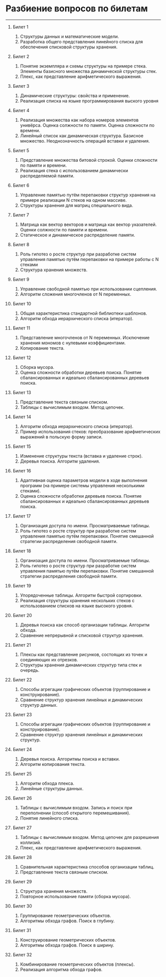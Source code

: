 # Разбиение вопросов по билетам

---

1.  Билет 1

    1.  Структуры данных и математические модели.
    2.  Разработка общего представления линейного списка для обеспечения списковой структуры хранения.

2.  Билет 2

    1.  Понятие экземпляра и схемы структуры на примере стека. Элементы базисного множества динамической структуры стек.
    2.  Плекс, как представление арифметического выражения.

3.  Билет 3

    1.  Динамические структуры: свойства и применение.
    2.  Реализация списка на языке программирования выского
        уровня

4.  Билет 4

    1.  Реализация множества как набора номеров элементов унивёрса. Оценка солжности по памяти. Оценка сложности по времени.
    2.  Линейный список как динамическая структура. Базисное множество. Неоднозначность операций вставки и удаления.

5.  Билет 5

    1.  Представление множества битовой строкой. Оценки сложности по памяти и времени.
    2.  Реализация стека с использованием динамически распределяемой памяти.

6.  Билет 6

    1.  Управление памятью путём перепаковки структур хранения на примере реализации N стеков на одном массиве.
    2.  Структуры хранения для матриц специального вида.

7.  Билет 7

    1.  Матрица как вектор векторов и матрица как вектор указателей. Оценки солжности по памяти и времени.
    2.  Статическое и динамическое распределение памяти.

8.  Билет 8

    1.  Роль гипотез о росте структур при разработке систем управления памятью путём перепаковки на примере работы с N стеками
    2.  Структура хранения множеств.

9.  Билет 9

    1.  Управление свободной памятью при использовании сцепления.
    2.  Алгоритм сложения многочленов от N переменных.

10. Билет 10

    1.  Общая характеристика стандартной библиотеки шаблонов.
    2.  Алгоритм обхода иерархического списка (итератор).

11. Билет 11

    1.  Представление многочленов от N переменных. Исключение хранения мономов с нулевыми коэффициентами.
    2.  Копирование текста.

12. Билет 12

    1.  Сборка мусора.
    2.  Оценка сложности обработки деревьев поиска. Понятие сбалансированных и идеально сбалансированных деревьев поиска.

13. Билет 13

    1.  Представление текста связным списком.
    2.  Таблицы с вычислимым входом. Метод цепочек.

14. Билет 14

    1.  Алгоритм обхода иерархического списка (итератор).
    2.  Пример использования стеков: преобразование арифметических выражений в польскую форму записи.

15. Билет 15

    1.  Изменение структуры текста (вставка и удаление строк).
    2.  Деревья поиска. Алгоритм удаления.

16. Билет 16

    1.  Адаптивная оценка параметров модели в ходе выполнения программ (на примере системы управления несколькими стеками).
    2.  Оценка сложности обработки деревьев поиска. Понятие сбалансированных и идеально сбалансированных деревьев поиска.

17. Билет 17

    1.  Организация доступа по имени. Просматриваемые таблицы.
    2.  Роль гипотез о росте структур при разработке систем управления памятью путём перепаковки. Понятие смешанной стратегии распределения свободной памяти.

18. Билет 18

    1.  Организация доступа по имени. Просматриваемые таблицы.
    2.  Роль гипотез о росте структур при разработке систем управления памятью путём перепаковки. Понятие смешанной стратегии распределения свободной памяти.

19. Билет 19

    1.  Упорядоченные таблицы. Алгоритм быстрой сортировки.
    2.  Реализация структуры хранения нескольких стеков с использованием списков на языке высокого уровня.

20. Билет 20

    1.  Деревья поиска как способ организации таблицы. Алгоритм обхода.
    2.  Сравнение непрерывной и списковой структур хранения.

21. Билет 21

    1.  Плексы как представление рисунков, состоящих из точек и соединяющих их отрезков.
    2.  Структуры хранения динамических структур типа стек и очередь.

22. Билет 22

    1.  Способы агрегации графических объектов (группирование и конструирование).
    2.  Сравнение структур хранения линейных и динамических структур данных.

23. Билет 23

    1.  Способы агрегации графических объектов (группирование и конструирование).
    2.  Сравнение структур хранения линейных и динамических структур.

24. Билет 24

    1.  Деревья поиска. Алгоритмы поиска и вставки.
    2.  Алгоритм копирования текста.

25. Билет 25

    1.  Алгоритм обхода плекса.
    2.  Линейные структуры данных.

26. Билет 26

    1.  Таблицы с вычислимым входом. Запись и поиск при переполнении (способ открытого перемешивания).
    2.  Понятие линейного списка.

27. Билет 27

    1.  Таблицы с вычислимым входом. Метод цепочек для разрешения коллизий.
    2.  Плекс, как представление арифметического выражения.

28. Билет 28

    1.  Сравнительная характеристика способов организации таблиц.
    2.  Представление текста связным списком.

29. Билет 29

    1.  Структура хранения множеств.
    2.  Повторное использование памяти (сборка мусора).

30. Билет 30

    1.  Группирование геометрических объектов.
    2.  Алгоритмы обхода графов. Поиск в глубину.

31. Билет 31

    1.  Конструирование геометрических объектов.
    2.  Алгоритмы обхода графов. Поиск в ширину.

32. Билет 32

    1.  Комбинирование геометрических объектов (плексы).
    2.  Реализация алгоритма обхода графов.
